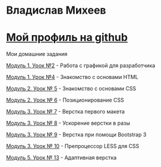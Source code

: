 # Владислав Михеев
# [Мой профиль на github](https://github.com/ApgrEEid)

Мои домашние задания

[Модуль 1. Урок №2](https://yadi.sk/d/Fpkt-cOO3N4ADe "Работа с графикой для разработчика") - Работа с графикой для разработчика

[Модуль 1. Урок №4](https://apgreeid.github.io/lesson4.html "Знакомство с основами HTML") - Знакомство с основами HTML

[Модуль 2. Урок № 5](https://apgreeid.github.io/book/src/index.html "Знакомство с основами CSS") - Знакомство с основами CSS

[Модуль 2. Урок № 6](https://apgreeid.github.io/header/src/index.html "Позиционирование CSS") - Позиционирование CSS

[Модуль 3. Урок № 7](https://apgreeid.github.io/maket/src/index.html "Верстка первого макета") - Верстка первого макета

[Модуль 3. Урок № 8](https://apgreeid.github.io/icons/src/index.html "Ускорение верстки в разы") - Ускорение верстки в разы

[Модуль 3. Урок № 9](https://apgreeid.github.io/maket-bootstrap3/src/index.html "Верстка при помощи Bootstrap 3") - Верстка при помощи Bootstrap 3

[Модуль 3. Урок № 10](https://apgreeid.github.io/main.less "Препроцессор LESS для CSS") - Препроцессор LESS для CSS

[Модуль 5. Урок № 13](https://apgreeid.github.io/maket-pixel-perfect/src/index.html "Адаптивная верстка") - Адаптивная верстка
